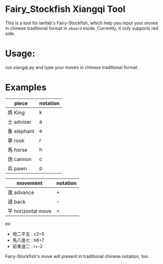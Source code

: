 
# Fairy_Stockfish Xiangqi Tool
This is a tool for ianfab's Fairy-Stockfish, which help you input your moves in chinese traditional format in `xboard` mode.
Currently, it only supports red side.

# Usage:
run xiangqi.py and type your moves in chinese traditional format.

# Examples
piece|notation
---|---
將 King | k
士 adviser | a
象 elephant | e
車 rook | r
馬 horse | h
炮 cannon | c
兵 pawn | p

movement | notation
---|---
進 advance | +
退 back | -
平  horizontal move | =

ex:
* 炮二平五 : c2=5
* 馬八進七 : h8+7
* 前車退二 : r+-2

Fairy-Stockfish's move will present in traditional chinese notation, too.
